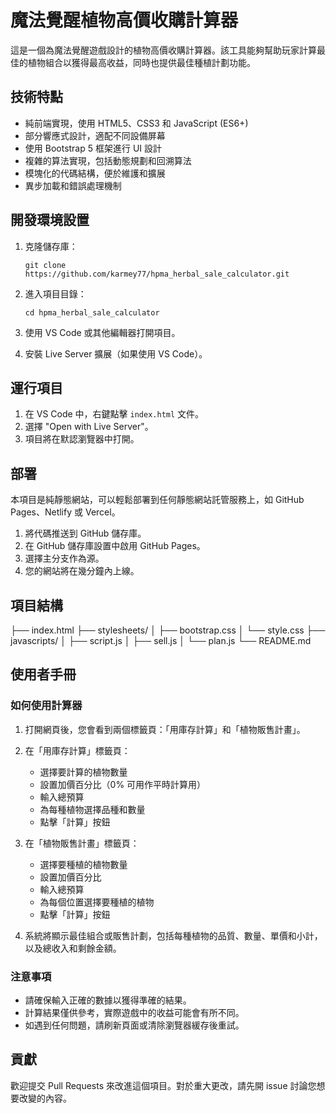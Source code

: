 # 魔法覺醒植物高價收購計算器

這是一個為魔法覺醒遊戲設計的植物高價收購計算器。該工具能夠幫助玩家計算最佳的植物組合以獲得最高收益，同時也提供最佳種植計劃功能。

## 技術特點

- 純前端實現，使用 HTML5、CSS3 和 JavaScript (ES6+)
- 部分響應式設計，適配不同設備屏幕
- 使用 Bootstrap 5 框架進行 UI 設計
- 複雜的算法實現，包括動態規劃和回溯算法
- 模塊化的代碼結構，便於維護和擴展
- 異步加載和錯誤處理機制

## 開發環境設置

1. 克隆儲存庫：
   ```
   git clone https://github.com/karmey77/hpma_herbal_sale_calculator.git
   ```

2. 進入項目目錄：
   ```
   cd hpma_herbal_sale_calculator
   ```

3. 使用 VS Code 或其他編輯器打開項目。

4. 安裝 Live Server 擴展（如果使用 VS Code）。

## 運行項目

1. 在 VS Code 中，右鍵點擊 `index.html` 文件。
2. 選擇 "Open with Live Server"。
3. 項目將在默認瀏覽器中打開。

## 部署

本項目是純靜態網站，可以輕鬆部署到任何靜態網站託管服務上，如 GitHub Pages、Netlify 或 Vercel。

1. 將代碼推送到 GitHub 儲存庫。
2. 在 GitHub 儲存庫設置中啟用 GitHub Pages。
3. 選擇主分支作為源。
4. 您的網站將在幾分鐘內上線。

## 項目結構
├── index.html
├── stylesheets/
│ ├── bootstrap.css
│ └── style.css
├── javascripts/
│ ├── script.js
│ ├── sell.js
│ └── plan.js
└── README.md


## 使用者手冊

### 如何使用計算器

1. 打開網頁後，您會看到兩個標籤頁：「用庫存計算」和「植物販售計畫」。

2. 在「用庫存計算」標籤頁：
   - 選擇要計算的植物數量
   - 設置加價百分比（0% 可用作平時計算用）
   - 輸入總預算
   - 為每種植物選擇品種和數量
   - 點擊「計算」按鈕

3. 在「植物販售計畫」標籤頁：
   - 選擇要種植的植物數量
   - 設置加價百分比
   - 輸入總預算
   - 為每個位置選擇要種植的植物
   - 點擊「計算」按鈕

4. 系統將顯示最佳組合或販售計劃，包括每種植物的品質、數量、單價和小計，以及總收入和剩餘金額。

### 注意事項

- 請確保輸入正確的數據以獲得準確的結果。
- 計算結果僅供參考，實際遊戲中的收益可能會有所不同。
- 如遇到任何問題，請刷新頁面或清除瀏覽器緩存後重試。

## 貢獻

歡迎提交 Pull Requests 來改進這個項目。對於重大更改，請先開 issue 討論您想要改變的內容。
